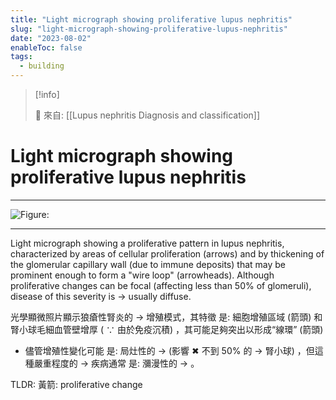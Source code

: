 ```yaml
---
title: "Light micrograph showing proliferative lupus nephritis"
slug: "light-micrograph-showing-proliferative-lupus-nephritis"
date: "2023-08-02"
enableToc: false
tags:
  - building
---
```


> [!info]
>
> 🌱 來自: [[Lupus nephritis Diagnosis and classification]]

# Light micrograph showing proliferative lupus nephritis

---

![Figure: ](https://i.imgur.com/BUrV5hf.png)

---

Light micrograph showing a proliferative pattern in lupus nephritis, characterized by areas of cellular proliferation (arrows) and by thickening of the glomerular capillary wall (due to immune deposits) that may be prominent enough to form a "wire loop" (arrowheads). Although proliferative changes can be focal (affecting less than 50% of glomeruli), disease of this severity is → usually diffuse.

光學顯微照片顯示狼瘡性腎炎的 → 增殖模式，其特徵 是: 細胞增殖區域 (箭頭) 和腎小球毛細血管壁增厚 ( ∵ 由於免疫沉積) ，其可能足夠突出以形成“線環” (箭頭)

- 儘管增殖性變化可能 是: 局灶性的 → (影響 ✖ 不到 50% 的 → 腎小球) ，但這種嚴重程度的 → 疾病通常 是: 瀰漫性的 → 。

TLDR: 黃箭: proliferative change
